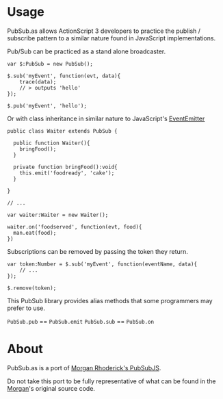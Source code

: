 # Usage

PubSub.as allows ActionScript 3 developers to practice the publish / subscribe pattern
to a similar nature found in JavaScript implementations.

Pub/Sub can be practiced as a stand alone broadcaster.

    var $:PubSub = new PubSub();

    $.sub('myEvent', function(evt, data){
        trace(data);
        // > outputs 'hello'
    });

    $.pub('myEvent', 'hello');

Or with class inheritance in similar nature to JavaScript's [EventEmitter](https://github.com/Wolfy87/EventEmitter)

    public class Waiter extends PubSub {

      public function Waiter(){
        bringFood();
      }

      private function bringFood():void{
        this.emit('foodready', 'cake');
      }

    }

    // ...

    var waiter:Waiter = new Waiter();

    waiter.on('foodserved', function(evt, food){
      man.eat(food);
    })


Subscriptions can be removed by passing the token they return.

    var token:Number = $.sub('myEvent', function(eventName, data){
        // ...
    });

    $.remove(token);

This PubSub library provides alias methods that some programmers may prefer to
use.

`PubSub.pub` == `PubSub.emit`
`PubSub.sub` == `PubSub.on`

# About

PubSub.as is a port of [Morgan Rhoderick's PubSubJS](https://github.com/mroderick/PubSubJS).

Do not take this port to be fully representative of what can be found in the
[Morgan](http://roderick.dk/)'s original source code.